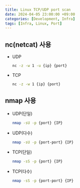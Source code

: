 ```yaml
---
title: Linux TCP/UDP port scan
date: 2024-04-05 23:00:00 +09:00
categories: [Development, Infra]
tags: [Infra, Linux, Port]
---
```


## nc(netcat) 사용

- UDP

  ```bash
  nc -z -w 1 -u {ip} {port}
  ```

- TCP

  ```bash
  nc -z -w 1 {ip} {port}
  ```

## nmap 사용

- UDP(단일)

  ```bash
  nmap -sU -p {port} {IP}
  ```

- UDP(다수)

  ```bash
  nmap -sU -p {port-port} {IP}
  ```

- TCP(단일)

  ```bash
  nmap -sS -p {port} {IP}
  ```

- TCP(다수)

  ```bash
  nmap -sS -p {port-port} {IP}
  ```
